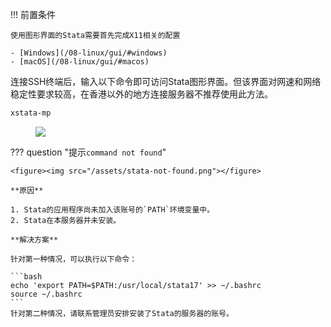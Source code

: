 !!! 前置条件

	使用图形界面的Stata需要首先完成X11相关的配置
	
	- [Windows](/08-linux/gui/#windows)
	- [macOS](/08-linux/gui/#macos)

连接SSH终端后，输入以下命令即可访问Stata图形界面。但该界面对网速和网络稳定性要求较高，在香港以外的地方连接服务器不推荐使用此方法。

```bash
xstata-mp
```

<figure><img src="/assets/stata-gui.png"></figure>

??? question "提示`command not found`"

	<figure><img src="/assets/stata-not-found.png"></figure>
	
	**原因**
	
	1. Stata的应用程序尚未加入该账号的`PATH`环境变量中。
	2. Stata在本服务器并未安装。
	
	**解决方案**
	
	针对第一种情况，可以执行以下命令：
	
	```bash
	echo 'export PATH=$PATH:/usr/local/stata17' >> ~/.bashrc
	source ~/.bashrc
	```
	针对第二种情况，请联系管理员安排安装了Stata的服务器的账号。